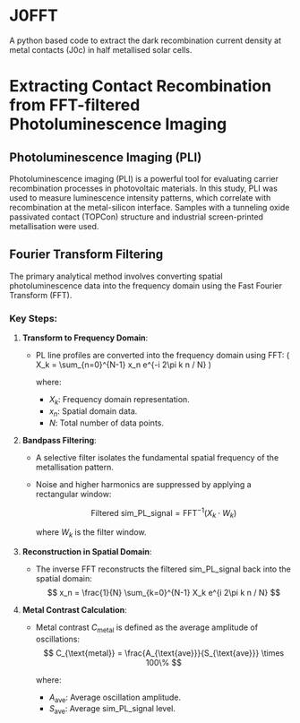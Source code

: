 # J0FFT
A python based code to extract the dark recombination current density at metal contacts (J0c) in half metallised solar cells.

<script type="text/javascript" async
  src="https://cdnjs.cloudflare.com/ajax/libs/mathjax/2.7.7/MathJax.js?config=TeX-MML-AM_CHTML">
</script>


# Extracting Contact Recombination from FFT-filtered Photoluminescence Imaging

## Photoluminescence Imaging (PLI)

Photoluminescence imaging (PLI) is a powerful tool for evaluating carrier recombination processes in photovoltaic materials. In this study, PLI was used to measure luminescence intensity patterns, which correlate with recombination at the metal-silicon interface. Samples with a tunneling oxide passivated contact (TOPCon) structure and industrial screen-printed metallisation were used.

## Fourier Transform Filtering

The primary analytical method involves converting spatial photoluminescence data into the frequency domain using the Fast Fourier Transform (FFT).

### Key Steps:
1. **Transform to Frequency Domain**:
   - PL line profiles are converted into the frequency domain using FFT:
     \(
     X_k = \sum_{n=0}^{N-1} x_n e^{-i 2\pi k n / N}
     \)
     
     where:
     - $X_k$: Frequency domain representation.
     - $x_n$: Spatial domain data.
     - $N$: Total number of data points.

2. **Bandpass Filtering**:
   - A selective filter isolates the fundamental spatial frequency of the metallisation pattern.
   - Noise and higher harmonics are suppressed by applying a rectangular window:
  
     $$
     \text{Filtered sim\_PL\_signal} = \text{FFT}^{-1}(X_k \cdot W_k)
     $$     
  
     where $W_k$ is the filter window.

3. **Reconstruction in Spatial Domain**:
   - The inverse FFT reconstructs the filtered sim_PL_signal back into the spatial domain:
     $$
     x_n = \frac{1}{N} \sum_{k=0}^{N-1} X_k e^{i 2\pi k n / N}
     $$

4. **Metal Contrast Calculation**:
   - Metal contrast $C_{\text{metal}}$ is defined as the average amplitude of oscillations:
     $$
     C_{\text{metal}} = \frac{A_{\text{ave}}}{S_{\text{ave}}} \times 100\%
     $$

     where:
     - $A_{\text{ave}}$: Average oscillation amplitude.
     - $S_{\text{ave}}$: Average sim_PL_signal level.


